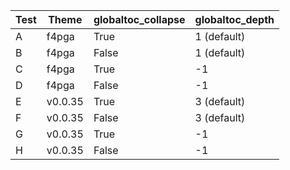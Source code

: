 | Test | Theme   | globaltoc_collapse | globaltoc_depth |
|------|---------|--------------------|-----------------|
| A    | f4pga   | True               | 1 (default)     |
| B    | f4pga   | False              | 1 (default)     |
| C    | f4pga   | True               | -1              |
| D    | f4pga   | False              | -1              |
| E    | v0.0.35 | True               | 3 (default)     |
| F    | v0.0.35 | False              | 3 (default)     |
| G    | v0.0.35 | True               | -1              |
| H    | v0.0.35 | False              | -1              |
